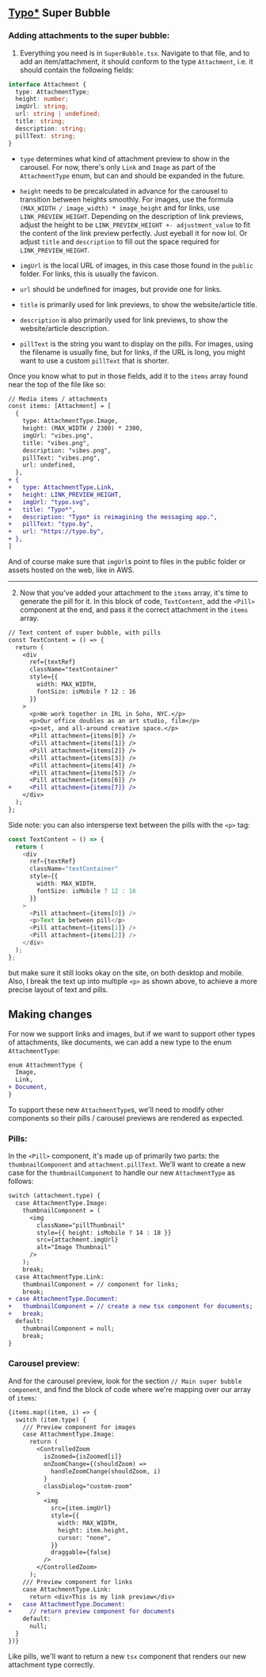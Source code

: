 ## [Typo*](https://typo.by) Super Bubble

### Adding attachments to the super bubble:

1. Everything you need is in `SuperBubble.tsx`. Navigate to that file, and to add an item/attachment, it should conform to the type `Attachment`, i.e. it should contain the following fields:

```typescript
interface Attachment {
  type: AttachmentType;
  height: number;
  imgUrl: string;
  url: string | undefined;
  title: string;
  description: string;
  pillText: string;
}
```

- `type` determines what kind of attachment preview to show in the carousel. For now, there's only `Link` and `Image` as part of the `AttachmentType` enum, but can and should be expanded in the future.

- `height` needs to be precalculated in advance for the carousel to transition between heights smoothly. For images, use the formula `(MAX_WIDTH / image_width) * image_height` and for links, use `LINK_PREVIEW_HEIGHT`. Depending on the description of link previews, adjust the height to be `LINK_PREVIEW_HEIGHT +- adjustment_value` to fit the content of the link preview perfectly. Just eyeball it for now lol. Or adjust `title` and `description` to fill out the space required for `LINK_PREVIEW_HEIGHT`.

- `imgUrl` is the local URL of images, in this case those found in the `public` folder. For links, this is usually the favicon.

- `url` should be undefined for images, but provide one for links.

- `title` is primarily used for link previews, to show the website/article title.

- `description` is also primarily used for link previews, to show the website/article description.

- `pillText` is the string you want to display on the pills. For images, using the filename is usually fine, but for links, if the URL is long, you might want to use a custom `pillText` that is shorter.

Once you know what to put in those fields, add it to the `items` array found near the top of the file like so:

```diff
// Media items / attachments
const items: [Attachment] = [
  {
    type: AttachmentType.Image,
    height: (MAX_WIDTH / 2300) * 2300,
    imgUrl: "vibes.png",
    title: "vibes.png",
    description: "vibes.png",
    pillText: "vibes.png",
    url: undefined,
  },
+ {
+   type: AttachmentType.Link,
+   height: LINK_PREVIEW_HEIGHT,
+   imgUrl: "typo.svg",
+   title: "Typo*",
+   description: "Typo* is reimagining the messaging app.",
+   pillText: "typo.by",
+   url: "https://typo.by",
+ },
]
```

And of course make sure that `imgUrl`s point to files in the public folder or assets hosted on the web, like in AWS.

***

2. Now that you've added your attachment to the `items` array, it's time to generate the pill for it. In this block of code, `TextContent`, add the `<Pill>` component at the end, and pass it the correct attachment in the `items` array.

```diff
// Text content of super bubble, with pills
const TextContent = () => {
  return (
    <div
      ref={textRef}
      className="textContainer"
      style={{ 
        width: MAX_WIDTH, 
        fontSize: isMobile ? 12 : 16 
      }}
    >
      <p>We work together in IRL in Soho, NYC.</p>
      <p>Our office doubles as an art studio, film</p>
      <p>set, and all-around creative space.</p>
      <Pill attachment={items[0]} />
      <Pill attachment={items[1]} />
      <Pill attachment={items[2]} />
      <Pill attachment={items[3]} />
      <Pill attachment={items[4]} />
      <Pill attachment={items[5]} />
      <Pill attachment={items[6]} />
+     <Pill attachment={items[7]} />
    </div>
  );
};
```

Side note: you can also intersperse text between the pills with the `<p>` tag:

```typescript
const TextContent = () => {
  return (
    <div
      ref={textRef}
      className="textContainer"
      style={{ 
        width: MAX_WIDTH, 
        fontSize: isMobile ? 12 : 16 
      }}
    >
      <Pill attachment={items[0]} />
      <p>Text in between pill</p>
      <Pill attachment={items[1]} />
      <Pill attachment={items[2]} />
    </div>
  );
};
```

but make sure it still looks okay on the site, on both desktop and mobile. Also, I break the text up into multiple `<p>` as shown above, to achieve a more precise layout of text and pills.


## Making changes

For now we support links and images, but if we want to support other types of attachments, like documents, we can add a new type to the enum `AttachmentType`:

```diff
enum AttachmentType {
  Image,
  Link,
+ Document,
}
```

To support these new `AttachmentType`s, we'll need to modify other components so their pills / carousel previews are rendered as expected.

### Pills:

In the `<Pill>` component, it's made up of primarily two parts: the `thumbnailComponent` and `attachment.pillText`. We'll want to create a new case for the `thumbnailComponent` to handle our new `AttachmentType` as follows:

```diff
switch (attachment.type) {
  case AttachmentType.Image:
    thumbnailComponent = (
      <img
        className="pillThumbnail"
        style={{ height: isMobile ? 14 : 18 }}
        src={attachment.imgUrl}
        alt="Image Thumbnail"
      />
    );
    break;
  case AttachmentType.Link:
    thumbnailComponent = // component for links;
    break;
+ case AttachmentType.Document:
+   thumbnailComponent = // create a new tsx component for documents;
+   break;
  default:
    thumbnailComponent = null;
    break;
}
```

### Carousel preview:

And for the carousel preview, look for the section `// Main super bubble component`, and find the block of code where we're mapping over our array of `items`:

```diff
{items.map((item, i) => {
  switch (item.type) {
    /// Preview component for images
    case AttachmentType.Image:
      return (
        <ControlledZoom
          isZoomed={isZoomed[i]}
          onZoomChange={(shouldZoom) =>
            handleZoomChange(shouldZoom, i)
          }
          classDialog="custom-zoom"
        >
          <img
            src={item.imgUrl}
            style={{
              width: MAX_WIDTH,
              height: item.height,
              cursor: "none",
            }}
            draggable={false}
          />
        </ControlledZoom>
      );
    /// Preview component for links
    case AttachmentType.Link:
      return <div>This is my link preview</div>
+   case AttachmentType.Document:
+     // return preview component for documents
    default:
      null;
  }
})}
```
Like pills, we'll want to return a new `tsx` component that renders our new attachment type correctly.